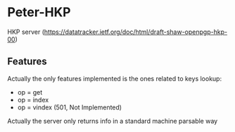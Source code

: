 # Peter-HKP
HKP server (https://datatracker.ietf.org/doc/html/draft-shaw-openpgp-hkp-00)

## Features

Actually the only features implemented is the ones related to keys lookup:
  - op = get
  - op = index
  - op = vindex (501, Not Implemented)

Actually the server only returns info in a standard machine parsable way
